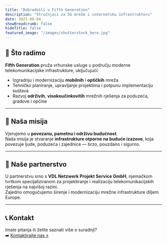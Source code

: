 ```yaml
---
title: "Dobrodošli u Fifth Generation"
description: "Stručnjaci za 5G mreže i internetsku infrastrukturu"
date: 2025-06-04
showBreadcrumb: false
hideTitle: false
featured_image: "/images/shutterstock_hero.jpg"
---
```


## 🔧 Što radimo

**Fifth Generation** pruža vrhunske usluge u području moderne telekomunikacijske infrastrukture, uključujući:

- Izgradnju i modernizaciju **mobilnih** i **optičkih** mreža  
- Tehničko planiranje, upravljanje projektima i potpunu implementaciju sustava  
- Razvoj **održivih**, **visokoučinkovitih** mrežnih rješenja za poduzeća, gradove i općine  

---

## 🎯 Naša misija

Vjerujemo u **povezanu, pametnu i održivu budućnost**.  
Naša misija je stvaranje **infrastrukture otporne na buduće izazove**, koja povezuje ljude, poduzeća i zajednice — brzo, pouzdano i sigurno.

---

## 🤝 Naše partnerstvo

U partnerstvu smo s **VDL Netzwerk Projekt Service GmbH**, njemačkom tvrtkom specijaliziranom za projektiranje i realizaciju telekomunikacijskih rješenja na najvišoj razini.  
Zajedno omogućujemo širenje i modernizaciju mrežne infrastrukture diljem Europe.

---

## 📞 Kontakt

Imate pitanja ili želite saznati više o suradnji?  
➡️ [Kontaktirajte nas »](/contact/)
